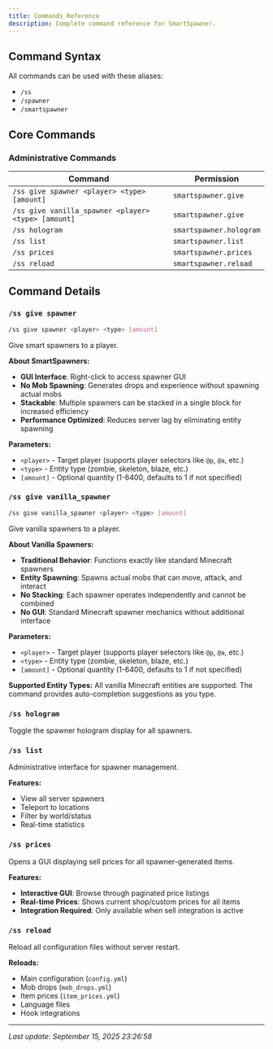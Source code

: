 ```yaml
---
title: Commands Reference
description: Complete command reference for SmartSpawner.
---
```


## Command Syntax

All commands can be used with these aliases:
- `/ss`
- `/spawner` 
- `/smartspawner`

## Core Commands

### Administrative Commands

| Command | Permission |
|---------|-------------|
| `/ss give spawner <player> <type> [amount]` | `smartspawner.give` |
| `/ss give vanilla_spawner <player> <type> [amount]` | `smartspawner.give` |
| `/ss hologram` | `smartspawner.hologram` |
| `/ss list` | `smartspawner.list` |
| `/ss prices` | `smartspawner.prices` |
| `/ss reload` | `smartspawner.reload` |

## Command Details

### `/ss give spawner`

```bash
/ss give spawner <player> <type> [amount]
```

Give smart spawners to a player.

**About SmartSpawners:**
- **GUI Interface**: Right-click to access spawner GUI
- **No Mob Spawning**: Generates drops and experience without spawning actual mobs
- **Stackable**: Multiple spawners can be stacked in a single block for increased efficiency
- **Performance Optimized**: Reduces server lag by eliminating entity spawning

**Parameters:**
- `<player>` - Target player (supports player selectors like `@p`, `@a`, etc.)
- `<type>` - Entity type (zombie, skeleton, blaze, etc.)
- `[amount]` - Optional quantity (1-6400, defaults to 1 if not specified)

### `/ss give vanilla_spawner`

```bash
/ss give vanilla_spawner <player> <type> [amount]
```

Give vanilla spawners to a player.

**About Vanilla Spawners:**
- **Traditional Behavior**: Functions exactly like standard Minecraft spawners
- **Entity Spawning**: Spawns actual mobs that can move, attack, and interact
- **No Stacking**: Each spawner operates independently and cannot be combined
- **No GUI**: Standard Minecraft spawner mechanics without additional interface

**Parameters:**
- `<player>` - Target player (supports player selectors like `@p`, `@a`, etc.)
- `<type>` - Entity type (zombie, skeleton, blaze, etc.)
- `[amount]` - Optional quantity (1-6400, defaults to 1 if not specified)

**Supported Entity Types:**
All vanilla Minecraft entities are supported. The command provides auto-completion suggestions as you type.

### `/ss hologram`

Toggle the spawner hologram display for all spawners.

### `/ss list`

Administrative interface for spawner management.

**Features:**
- View all server spawners
- Teleport to locations
- Filter by world/status
- Real-time statistics

### `/ss prices`

Opens a GUI displaying sell prices for all spawner-generated items.

**Features:**
- **Interactive GUI**: Browse through paginated price listings
- **Real-time Prices**: Shows current shop/custom prices for all items
- **Integration Required**: Only available when sell integration is active

### `/ss reload`

Reload all configuration files without server restart.

**Reloads:**
- Main configuration (`config.yml`)
- Mob drops (`mob_drops.yml`)
- Item prices (`item_prices.yml`)
- Language files
- Hook integrations

---

*Last update: September 15, 2025 23:26:58*